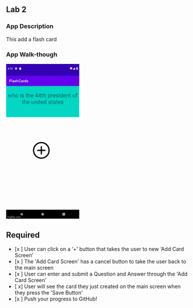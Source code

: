 ## Lab 2

### App Description
This add a flash card 

### App Walk-though

<img src="https://github.com/scapatches/FlashCards/blob/master/6vg2i8.gif" width=200><br>


## Required
- [x ] User can click on a ‘+’ button that takes the user to new ‘Add Card Screen’
- [x ] The 'Add Card Screen' has a cancel button to take the user back to the main screen
- [x ] User can enter and submit a Question and Answer through the 'Add Card Screen'
- [ x] User will see the card they just created on the main screen when they press the 'Save Button'
- [x ] Push your progress to GitHub!

